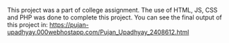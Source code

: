 This project was a part of college assignment. The use of HTML, JS, CSS and PHP was done to complete this project. 
You can see the final output of this project in: https://pujan-upadhyay.000webhostapp.com/Pujan_Upadhyay_2408612.html
